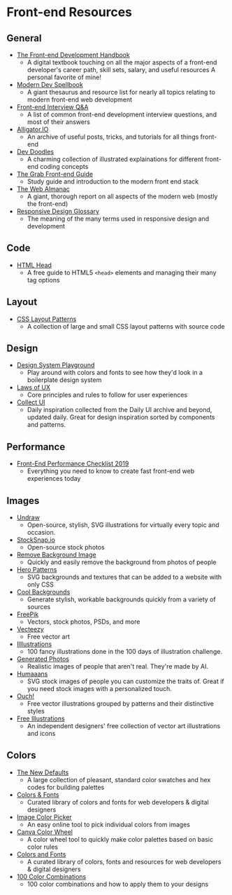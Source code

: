# Front-end Resources

## General

* [The Front-end Development Handbook](https://frontendmasters.com/books/front-end-handbook/2018/)
  * A digital textbook touching on all the major aspects of a front-end developer's career path, skill sets, salary, and useful resources A personal favorite of mine!
* [Modern Dev Spellbook](https://github.com/dexteryy/spellbook-of-modern-webdev)
  * A giant thesaurus and resource list for nearly all topics relating to modern front-end web development
* [Front-end Interview Q&A](https://github.com/yangshun/front-end-interview-handbook)
  * A list of common front-end development interview questions, and most of their answers
* [Alligator.IO](https://alligator.io/)
  * An archive of useful posts, tricks, and tutorials for all things front-end
* [Dev Doodles](https://www.instagram.com/dev_doodles/)
  * A charming collection of illustrated explainations for different front-end coding concepts
* [The Grab Front-end Guide](https://github.com/grab/front-end-guide)
  * Study guide and introduction to the modern front end stack
* [The Web Almanac](https://almanac.httparchive.org/en/2019/table-of-contents)
  * A giant, thorough report on all aspects of the modern web (mostly the front-end)
* [Responsive Design Glossary](https://polypane.app/responsive-design-glossary/)
  * The meaning of the many terms used in responsive design and development

## Code

* [HTML Head](https://htmlhead.dev/)
  * A free guide to HTML5 `<head>` elements and managing their many tag options

## Layout

* [CSS Layout Patterns](https://csslayout.io/patterns/)
  * A collection of large and small CSS layout patterns with source code

## Design

* [Design System Playground](https://design-system-playground.netlify.com/)
  * Play around with colors and fonts to see how they'd look in a boilerplate design system
* [Laws of UX](https://lawsofux.com/)
  * Core principles and rules to follow for user experiences
* [Collect UI](http://collectui.com/designs)
  * Daily inspiration collected from the Daily UI archive and beyond, updated daily. Great for design inspiration sorted by components and patterns.

## Performance

* [Front-End Performance Checklist 2019](https://www.smashingmagazine.com/2019/01/front-end-performance-checklist-2019-pdf-pages/)
  * Everything you need to know to create fast front-end web experiences today

## Images

* [Undraw](https://undraw.co/)
  * Open-source, stylish, SVG illustrations for virtually every topic and occasion.
* [StockSnap.io](https://stocksnap.io/)
  * Open-source stock photos
* [Remove Background Image](https://www.remove.bg/)
  * Quickly and easily remove the background from photos of people
* [Hero Patterns](https://www.heropatterns.com/)
  * SVG backgrounds and textures that can be added to a website with only CSS
* [Cool Backgrounds](https://coolbackgrounds.io/)
  * Generate stylish, workable backgrounds quickly from a variety of sources
* [FreePik](https://www.freepik.com/)
  * Vectors, stock photos, PSDs, and more
* [Vecteezy](https://www.vecteezy.com/)
  * Free vector art
* [Illlustrations](https://illlustrations.co/)
  * 100 fancy illustrations done in the 100 days of illustration challenge.
* [Generated Photos](https://generated.photos/)
  * Realistic images of people that aren't real. They're made by AI.
* [Humaaans](https://www.humaaans.com/)
  * SVG stock images of people you can customize the traits of. Great if you need stock images with a personalized touch.
* [Ouch!](https://icons8.com/ouch)
  * Free vector illustrations grouped by patterns and their distinctive styles
* [Free Illustrations](https://lukaszadam.com/illustrations)
  * An independent designers' free collection of vector art illustrations and icons

## Colors

* [The New Defaults](https://dudleystorey.github.io/thenewdefaults/)
  * A large collection of pleasant, standard color swatches and hex codes for building palettes
* [Colors & Fonts](https://www.colorsandfonts.com/)
  * Curated library of colors and fonts for web developers & digital designers
* [Image Color Picker](https://image-color.com/)
  * An easy online tool to pick individual colors from images
* [Canva Color Wheel](https://www.canva.com/colors/color-wheel/)
  * A color wheel tool to quickly make color palettes based on basic color rules
* [Colors and Fonts](https://www.colorsandfonts.com/)
  * A curated library of colors, fonts and resources for web developers & digital designers
* [100 Color Combinations](https://www.canva.com/learn/100-color-combinations/)
  * 100 color combinations and how to apply them to your designs
